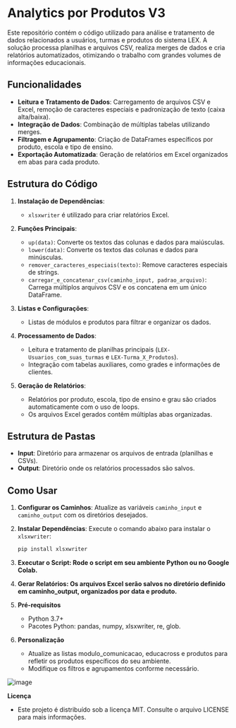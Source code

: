 # Analytics por Produtos V3

Este repositório contém o código utilizado para análise e tratamento de dados relacionados a usuários, turmas e produtos do sistema LEX. A solução processa planilhas e arquivos CSV, realiza merges de dados e cria relatórios automatizados, otimizando o trabalho com grandes volumes de informações educacionais.

## Funcionalidades

- **Leitura e Tratamento de Dados**: Carregamento de arquivos CSV e Excel, remoção de caracteres especiais e padronização de texto (caixa alta/baixa).
- **Integração de Dados**: Combinação de múltiplas tabelas utilizando merges.
- **Filtragem e Agrupamento**: Criação de DataFrames específicos por produto, escola e tipo de ensino.
- **Exportação Automatizada**: Geração de relatórios em Excel organizados em abas para cada produto.

## Estrutura do Código

1. **Instalação de Dependências**:
   - `xlsxwriter` é utilizado para criar relatórios Excel.
   
2. **Funções Principais**:
   - `up(data)`: Converte os textos das colunas e dados para maiúsculas.
   - `lower(data)`: Converte os textos das colunas e dados para minúsculas.
   - `remover_caracteres_especiais(texto)`: Remove caracteres especiais de strings.
   - `carregar_e_concatenar_csv(caminho_input, padrao_arquivo)`: Carrega múltiplos arquivos CSV e os concatena em um único DataFrame.

3. **Listas e Configurações**:
   - Listas de módulos e produtos para filtrar e organizar os dados.
   
4. **Processamento de Dados**:
   - Leitura e tratamento de planilhas principais (`LEX-Usuarios_com_suas_turmas` e `LEX-Turma_X_Produtos`).
   - Integração com tabelas auxiliares, como grades e informações de clientes.

5. **Geração de Relatórios**:
   - Relatórios por produto, escola, tipo de ensino e grau são criados automaticamente com o uso de loops.
   - Os arquivos Excel gerados contêm múltiplas abas organizadas.

## Estrutura de Pastas

- **Input**: Diretório para armazenar os arquivos de entrada (planilhas e CSVs).
- **Output**: Diretório onde os relatórios processados são salvos.

## Como Usar

1. **Configurar os Caminhos**:
   Atualize as variáveis `caminho_input` e `caminho_output` com os diretórios desejados.

2. **Instalar Dependências**:
   Execute o comando abaixo para instalar o `xlsxwriter`:
   ```bash
   pip install xlsxwriter

3. **Executar o Script: Rode o script em seu ambiente Python ou no Google Colab.**

4. **Gerar Relatórios: Os arquivos Excel serão salvos no diretório definido em caminho_output, organizados por data e produto.**

5. **Pré-requisitos**
   - Python 3.7+
   - Pacotes Python: pandas, numpy, xlsxwriter, re, glob.

  
6. **Personalização**

   - Atualize as listas modulo_comunicacao, educacross e produtos para refletir os produtos específicos do seu ambiente.
   - Modifique os filtros e agrupamentos conforme necessário.

![image](https://github.com/user-attachments/assets/7d2947f8-fdb0-472b-b552-cc7b88a57c92)


**Licença**
   - Este projeto é distribuído sob a licença MIT. Consulte o arquivo LICENSE para mais informações.
